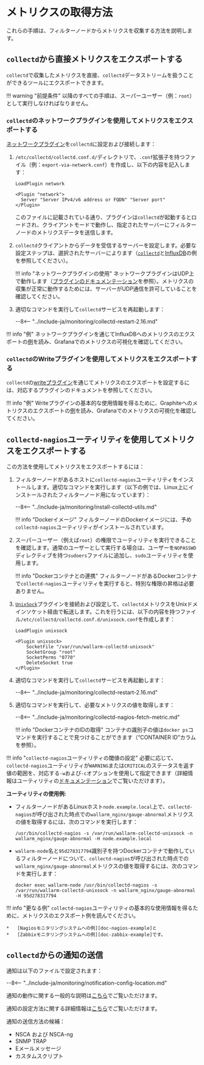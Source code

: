 [link-network-plugin]:              https://collectd.org/wiki/index.php/Plugin:Network
[link-network-plugin-docs]:         https://www.collectd.org/documentation/manpages/collectd.conf.html
[link-collectd-networking]:         https://collectd.org/wiki/index.php/Networking_introduction
[link-influx-collectd-support]:     https://docs.influxdata.com/influxdb/v1.7/supported_protocols/collectd/
[link-plugin-table]:                https://collectd.org/wiki/index.php/Table_of_Plugins
[link-nagios-plugin-docs]:          https://www.collectd.org/documentation/manpages/collectd-nagios.html
[link-notif-common]:                https://collectd.org/wiki/index.php/Notifications_and_thresholds
[link-notif-details]:               https://www.collectd.org/documentation/manpages/collectd-threshold.html
[link-influxdb-collectd]:           https://docs.influxdata.com/influxdb/v1.7/supported_protocols/collectd/
[link-unixsock]:                    https://collectd.org/wiki/index.php/Plugin:UnixSock

[doc-network-plugin-example]:       network-plugin-influxdb.md
[doc-write-plugin-example]:         write-plugin-graphite.md
[doc-zabbix-example]:               collectd-zabbix.md
[doc-nagios-example]:               collectd-nagios.md

#   メトリクスの取得方法

これらの手順は、フィルターノードからメトリクスを収集する方法を説明します。

##  `collectd`から直接メトリクスをエクスポートする

`collectd`で収集したメトリクスを直接、`collectd`データストリームを扱うことができるツールにエクスポートできます。

!!! warning "前提条件"
    以降のすべての手順は、スーパーユーザー（例：`root`）として実行しなければなりません。

### `collectd`のネットワークプラグインを使用してメトリクスをエクスポートする

[ネットワークプラグイン][link-network-plugin]を`collectd`に設定および接続します：
1.  `/etc/collectd/collectd.conf.d/`ディレクトリで、`.conf`拡張子を持つファイル（例：`export-via-network.conf`）を作成し、以下の内容を記入します：

    ```
    LoadPlugin network
    
    <Plugin "network">
      Server "Server IPv4/v6 address or FQDN" "Server port"
    </Plugin>
    ```
    このファイルに記載されている通り、プラグインは`collectd`が起動するとロードされ、クライアントモードで動作し、指定されたサーバーにフィルターノードのメトリクスデータを送信します。
    
2.  `collectd`クライアントからデータを受信するサーバーを設定します。必要な設定ステップは、選択されたサーバーによります（[`collectd`][link-collectd-networking]と[InfluxDB][link-influxdb-collectd]の例を参照してください）。
    
    
    !!! info "ネットワークプラグインの使用"
        ネットワークプラグインはUDP上で動作します（[プラグインのドキュメンテーション][link-network-plugin-docs]を参照）。メトリクスの収集が正常に動作するためには、サーバーがUDP通信を許可していることを確認してください。
         
3.  適切なコマンドを実行して`collectd`サービスを再起動します：

    --8<-- "../include-ja/monitoring/collectd-restart-2.16.md"

!!! info "例"
    ネットワークプラグインを通じてInfluxDBへのメトリクスのエクスポートの[例][doc-network-plugin-example]を読み、Grafanaでのメトリクスの可視化を確認してください。

### `collectd`のWriteプラグインを使用してメトリクスをエクスポートする

`collectd`の[writeプラグイン][link-plugin-table]を通じてメトリクスのエクスポートを設定するには、対応するプラグインのドキュメントを参照してください。

!!! info "例"
    Writeプラグインの基本的な使用情報を得るために、Graphiteへのメトリクスのエクスポートの[例][doc-write-plugin-example]を読み、Grafanaでのメトリクスの可視化を確認してください。

##  `collectd-nagios`ユーティリティを使用してメトリクスをエクスポートする

この方法を使用してメトリクスをエクスポートするには：

1.  フィルターノードがあるホストに`collectd-nagios`ユーティリティをインストールします。適切なコマンドを実行します（以下の例では、Linux上にインストールされたフィルターノード用になっています）：

    --8<-- "../include-ja/monitoring/install-collectd-utils.md"

    !!! info "Dockerイメージ"
        フィルターノードのDockerイメージには、予め`collectd-nagios`ユーティリティがインストールされています。

2.  スーパーユーザー（例えば`root`）の権限でユーティリティを実行できることを確認します。通常のユーザーとして実行する場合は、ユーザーを`NOPASSWD`ディレクティブを持つ`sudoers`ファイルに追加し、`sudo`ユーティリティを使用します。

    !!! info "Dockerコンテナとの連携"
        フィルターノードがあるDockerコンテナで`collectd-nagios`ユーティリティを実行すると、特別な権限の昇格は必要ありません。

3.  [`UnixSock`][link-unixsock]プラグインを接続および設定して、`collectd`メトリクスをUnixドメインソケット経由で転送します。これを行うには、以下の内容を持つファイル`/etc/collectd/collectd.conf.d/unixsock.conf`を作成します：

    ```
    LoadPlugin unixsock

    <Plugin unixsock>
        SocketFile "/var/run/wallarm-collectd-unixsock"
        SocketGroup "root"
        SocketPerms "0770"
        DeleteSocket true
    </Plugin>
    ```

4.  適切なコマンドを実行して`collectd`サービスを再起動します：

    --8<-- "../include-ja/monitoring/collectd-restart-2.16.md"

5.  適切なコマンドを実行して、必要なメトリクスの値を取得します：

    --8<-- "../include-ja/monitoring/collectd-nagios-fetch-metric.md"

    !!! info "DockerコンテナのIDの取得"
        コンテナの識別子の値は`docker ps`コマンドを実行することで見つけることができます（“CONTAINER ID”カラムを参照）。

!!! info "`collectd-nagios`ユーティリティの閾値の設定"
    必要に応じて、`collectd-nagios`ユーティリティが`WARNING`または`CRITICAL`のステータスを返す値の範囲を、対応する`-w`および`-c`オプションを使用して指定できます（詳細情報はユーティリティの[ドキュメンテーション][link-nagios-plugin-docs]でご覧いただけます）。
   
**ユーティリティの使用例:**
*   フィルターノードがあるLinuxホスト`node.example.local`上で、`collectd-nagios`が呼び出された時点での`wallarm_nginx/gauge-abnormal`メトリクスの値を取得するには、次のコマンドを実行します：
  
    ```
    /usr/bin/collectd-nagios -s /var/run/wallarm-collectd-unixsock -n wallarm_nginx/gauge-abnormal -H node.example.local
    ```
       
*   `wallarm-node`名と`95d278317794`識別子を持つDockerコンテナで動作しているフィルターノードについて、`collectd-nagios`が呼び出された時点での`wallarm_nginx/gauge-abnormal`メトリクスの値を取得するには、次のコマンドを実行します：
  
    ```
    docker exec wallarm-node /usr/bin/collectd-nagios -s /var/run/wallarm-collectd-unixsock -n wallarm_nginx/gauge-abnormal -H 95d278317794
    ```


!!! info "更なる例"
    `collectd-nagios`ユーティリティの基本的な使用情報を得るために、メトリクスのエクスポート例を読んでください。
    
    *   [Nagiosモニタリングシステムへの例][doc-nagios-example]と
    *   [Zabbixモニタリングシステムへの例][doc-zabbix-example]です。


##  `collectd`からの通知の送信

通知は以下のファイルで設定されます：

--8<-- "../include-ja/monitoring/notification-config-location.md"

通知の動作に関する一般的な説明は[こちら][link-notif-common]でご覧いただけます。

通知の設定方法に関する詳細情報は[こちら][link-notif-details]でご覧いただけます。

通知の送信方法の候補：
*   NSCA および NSCA-ng
*   SNMP TRAP
*   Eメールメッセージ
*   カスタムスクリプト